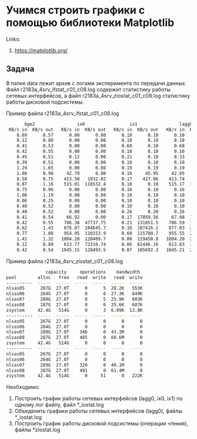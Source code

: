 # Учимся строить графики с помощью библиотеки Matplotlib

Links:
  1. https://matplotlib.org/
  
  
## Задача

В папке data лежит архив с логами эксперимента по передачи данных. Файл 
r2183a_4srv_ifstat_c01_c08.log содержит статистику работы сетевых интерфейсов, а файл
r2183a_4srv_ziostat_c01_c08.log статистику работы дисковой подсистемы.

Пример файла r2183a_4srv_ifstat_c01_c08.log 
```bash
       bge2                ix0                 ix1                lagg0               vlan1               vlan2       
 KB/s in  KB/s out   KB/s in  KB/s out   KB/s in  KB/s out   KB/s in  KB/s out   KB/s in  KB/s out   KB/s in  KB/s out
    0.69      0.57      0.00      0.00      0.10      0.10      0.10      0.10      0.00      0.00      0.09      0.09
    0.12      0.80      0.00      0.00      0.10      0.10      0.10      0.10      0.00      0.00      0.09      0.09
    0.41      0.53      0.00      0.00      0.68      0.10      0.68      0.10      0.00      0.00      0.61      0.09
    0.42      0.55      0.00      0.00      0.10      0.10      0.10      0.10      0.00      0.00      0.10      0.10
    0.45      0.51      0.12      0.00      0.21      0.10      0.33      0.10      0.00      0.00      0.09      0.09
    0.39      0.51      0.00      0.00      0.10      0.10      0.10      0.10      0.00      0.00      0.09      0.09
    1.29      1.65      0.00      0.00      0.19      0.19      0.19      0.19      0.00      0.00      0.18      0.18
    1.08      0.90     42.79      0.00      0.16     45.95     42.95     45.95     76.17     81.88      0.09      0.09
    0.58      0.75    413.58   1932.02      0.17    427.06    413.74   2359.08    360.74   9767.35      0.15      0.09
    0.87      1.16    515.01  118532.4      0.16      0.10    515.17  118532.5    182.93  110641.1      0.15      0.09
    0.75      0.96      0.00      0.00      0.16      0.10      0.16      0.10      0.00      0.00      0.15      0.09
    1.00      1.19      0.00      0.00      0.10      0.10      0.10      0.10      0.00      0.00      0.09      0.09
    0.06      0.25      0.00      0.00      0.10      0.10      0.10      0.10      0.00      0.00      0.18      0.18
    0.40      0.52      0.00      0.00      0.10      0.10      0.10      0.10      0.00      0.00      0.09      0.09
    0.40      0.52      0.00      0.00      0.26      0.20      0.26      0.20      0.00      0.00      0.15      0.09
    0.41      0.54     66.92      0.00      0.17  17859.56     67.08  17859.56     57.97  17978.71      0.15      0.10
    0.42      0.55    706.38  47737.75      0.21  131851.5    706.59  179589.3    445.30  173926.4      0.19      0.19
    0.62      1.43    876.87  104645.7      0.16  107416.1    877.03  212061.7    488.48  206597.5      0.15      0.09
    0.77      1.08    954.95  110153.9      0.60  115780.7    955.55  225934.6    615.47  244588.5      0.53      0.00
    1.41      1.32   1004.20  120409.7      0.00  119458.8   1004.20  239868.5    504.11  211885.7      0.00      0.00
    0.12      0.89    613.77  72310.74      0.06  61446.16    613.83  133756.9    452.14  162515.0      0.06      0.00
    0.42      0.54   1045.15  128493.5      0.07  105692.3   1045.21  234185.8    598.38  226025.2      0.06      0.00

```

Пример файла r2183a_4srv_ziostat_c01_c08.log
```bash
               capacity     operations    bandwidth
pool        alloc   free   read  write   read  write
----------  -----  -----  -----  -----  -----  -----
nlsas05      267G  27.0T      0      5  28.2K   553K
nlsas06      264G  27.0T      0      6  27.3K   649K
nlsas07      289G  27.0T      0      5  25.9K   603K
nlsas08      287G  27.0T      0      6  25.6K   687K
zsystem     42.4G   514G      0      3  6.09K  13.8K
----------  -----  -----  -----  -----  -----  -----
nlsas05      267G  27.0T      0      0      0      0
nlsas06      264G  27.0T      0      0      0      0
nlsas07      289G  27.0T    346      0  43.3M      0
nlsas08      287G  27.0T    485      0  60.6M      0
zsystem     42.4G   514G      0      0      0      0
----------  -----  -----  -----  -----  -----  -----
nlsas05      267G  27.0T      0      0      0      0
nlsas06      264G  27.0T      0      0      0      0
nlsas07      289G  27.0T    320      0  40.1M      0
nlsas08      287G  27.0T    491      0  61.4M      0
zsystem     42.4G   514G      0     51      0   222K


```


Необходимо:

  1. Построить график работы сетевых интерфейсов (lagg0, ix0, ix1) по одному лог файлу, файл *_iostat.log
  1. Объеденить графики работы сетевых интерфейсов (lagg0), файлы *_iostat.log
  2. Построить график работы дисковой подсистемы (операции чтения), файлы *ziostat.log

